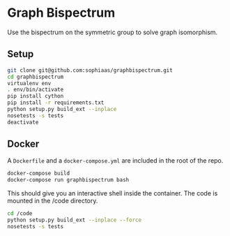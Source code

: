 Graph Bispectrum
================

Use the bispectrum on the symmetric group to solve graph isomorphism.


## Setup

```bash
git clone git@github.com:sophiaas/graphbispectrum.git
cd graphbispectrum
virtualenv env
. env/bin/activate
pip install cython
pip install -r requirements.txt
python setup.py build_ext --inplace
nosetests -s tests
deactivate
```

## Docker

A `Dockerfile` and a `docker-compose.yml` are included in the root of the repo.

```bash
docker-compose build
docker-compose run graphbispectrum bash
```
 
 This should give you an interactive shell inside the container.
 The code is mounted in the /code directory.

 ```bash
 cd /code
 python setup.py build_ext --inplace --force
 nosetests -s tests
 ```
